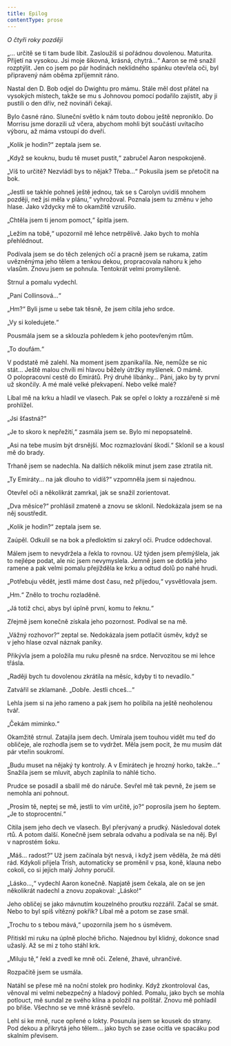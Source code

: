 ```yaml
---
title: Epilog
contentType: prose
---
```


<section>

_O čtyři roky později_

</section>

<section>

„… určitě se ti tam bude líbit. Zasloužíš si pořádnou dovolenou. Maturita. Přijetí na vysokou. Jsi moje šikovná, krásná, chytrá…“ Aaron se mě snažil rozptýlit. Jen co jsem po pár hodinách neklidného spánku otevřela oči, byl připravený nám oběma zpříjemnit ráno.

Nastal den D. Bob odjel do Dwightu pro mámu. Stále měl dost přátel na vysokých místech, takže se mu s Johnovou pomocí podařilo zajistit, aby ji pustili o den dřív, než novináři čekají.

Bylo časné ráno. Sluneční světlo k nám touto dobou ještě neproniklo. Do Morrisu jsme dorazili už včera, abychom mohli být součástí uvítacího výboru, až máma vstoupí do dveří.

„Kolik je hodin?“ zeptala jsem se.

„Když se kouknu, budu tě muset pustit,“ zabručel Aaron nespokojeně.

„Víš to určitě? Nezvládl bys to nějak? Třeba…“ Pokusila jsem se přetočit na bok.

„Jestli se takhle pohneš ještě jednou, tak se s Carolyn uvidíš mnohem později, než jsi měla v plánu,“ vyhrožoval. Poznala jsem tu změnu v jeho hlase. Jako vždycky mě to okamžitě vzrušilo.

„Chtěla jsem ti jenom pomoct,“ špitla jsem.

„Ležím na tobě,“ upozornil mě lehce netrpělivě. Jako bych to mohla přehlédnout.

Podívala jsem se do těch zelených očí a pracně jsem se rukama, zatím uvězněnýma jeho tělem a tenkou dekou, propracovala nahoru k jeho vlasům. Znovu jsem se pohnula. Tentokrát velmi promyšleně.

Strnul a pomalu vydechl.

„Paní Collinsová…“

„Hm?“ Byli jsme u sebe tak těsně, že jsem cítila jeho srdce.

„Vy si koledujete.“

Pousmála jsem se a sklouzla pohledem k jeho pootevřeným rtům.

„To doufám.“

V podstatě mě zalehl. Na moment jsem zpanikařila. Ne, nemůže se nic stát… Ještě malou chvíli mi hlavou běžely útržky myšlenek. O mámě. O polopracovní cestě do Emirátů. Prý druhé líbánky… Páni, jako by ty první už skončily. A mé malé velké překvapení. Nebo velké malé?

Líbal mě na krku a hladil ve vlasech. Pak se opřel o lokty a rozzá­řeně si mě prohlížel.

„Jsi šťastná?“

„Je to skoro k nepřežití,“ zasmála jsem se. Bylo mi nepopsatelně.

„Asi na tebe musím být drsnější. Moc rozmazlování škodí.“ Sklonil se a kousl mě do brady.

Trhaně jsem se nadechla. Na dalších několik minut jsem zase ztratila nit.

„Ty Emiráty… na jak dlouho to vidíš?“ vzpomněla jsem si najednou.

Otevřel oči a několikrát zamrkal, jak se snažil zorientovat.

„Dva měsíce?“ prohlásil zmateně a znovu se sklonil. Nedokázala jsem se na něj soustředit.

„Kolik je hodin?“ zeptala jsem se.

Zaúpěl. Odkulil se na bok a předloktím si zakryl oči. Prudce od­dechoval.

Málem jsem to nevydržela a řekla to rovnou. Už týden jsem přemýšlela, jak to nejlépe podat, ale nic jsem nevymyslela. Jemně jsem se dotkla jeho ramene a pak velmi pomalu přejížděla ke krku a odtud dolů po nahé hrudi.

„Potřebuju vědět, jestli máme dost času, než přijedou,“ vysvětlovala jsem.

„Hm.“ Znělo to trochu rozladěně.

„Já totiž chci, abys byl úplně první, komu to řeknu.“

Zřejmě jsem konečně získala jeho pozornost. Podíval se na mě.

„Vážný rozhovor?“ zeptal se. Nedokázala jsem potlačit úsměv, když se v jeho hlase ozval náznak paniky.

Přikývla jsem a položila mu ruku přesně na srdce. Nervozitou se mi lehce třásla.

„Raději bych tu dovolenou zkrátila na měsíc, kdyby ti to nevadilo.“

Zatvářil se zklamaně. „Dobře. Jestli chceš…“

Lehla jsem si na jeho rameno a pak jsem ho políbila na ještě neoholenou tvář.

„Čekám miminko.“

Okamžitě strnul. Zatajila jsem dech. Umírala jsem touhou vidět mu teď do obličeje, ale rozhodla jsem se to vydržet. Měla jsem pocit, že mu musím dát pár vteřin soukromí.

„Budu muset na nějaký ty kontroly. A v Emirátech je hrozný horko, takže…“ Snažila jsem se mluvit, abych zaplnila to náhlé ticho.

Prudce se posadil a sbalil mě do náruče. Sevřel mě tak pevně, že jsem se nemohla ani pohnout.

„Prosím tě, neptej se mě, jestli to vím určitě, jo?“ poprosila jsem ho šeptem. „Je to stoprocentní.“

Cítila jsem jeho dech ve vlasech. Byl přerývaný a prudký. Následoval dotek rtů. A potom další. Konečně jsem sebrala odvahu a podívala se na něj. Byl v naprostém šoku.

„Máš… radost?“ Už jsem začínala být nesvá, i když jsem věděla, že má děti rád. Kdykoli přijela Trish, automaticky se proměnil v psa, koně, klauna nebo cokoli, co si jejich malý Johny poručil.

„Lásko…,“ vydechl Aaron konečně. Napjatě jsem čekala, ale on se jen několikrát nadechl a znovu zopakoval: „Lásko!“

Jeho obličej se jako mávnutím kouzelného proutku rozzářil. Začal se smát. Nebo to byl spíš vítězný pokřik? Líbal mě a potom se zase smál.

„Trochu to s tebou mává,“ upozornila jsem ho s úsměvem.

Přitiskl mi ruku na úplně ploché břicho. Najednou byl klidný, dokonce snad užaslý. Až se mi z toho stáhl krk.

„Miluju tě,“ řekl a zvedl ke mně oči. Zelené, žhavé, uhrančivé.

Rozpačitě jsem se usmála.

Natáhl se přese mě na noční stolek pro hodinky. Když zkontroloval čas, věnoval mi velmi nebezpečný a hladový pohled. Pomalu, jako bych se mohla potlouct, mě sundal ze svého klína a položil na polštář. Znovu mě pohladil po břiše. Všechno se ve mně krásně sevřelo.

Lehl si ke mně, ruce opřené o lokty. Posunula jsem se kousek do strany. Pod dekou a přikrytá jeho tělem… jako bych se zase ocitla ve spacáku pod skalním převisem.

</section>
